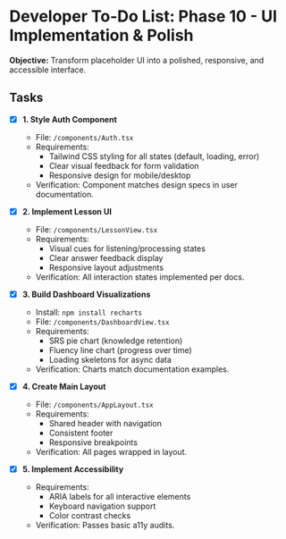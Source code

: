 # Developer To-Do List: Phase 10 - UI Implementation & Polish

**Objective:** Transform placeholder UI into a polished, responsive, and accessible interface.

## Tasks

- [x] **1. Style Auth Component**
  - File: `/components/Auth.tsx`
  - Requirements:
    - Tailwind CSS styling for all states (default, loading, error)
    - Clear visual feedback for form validation
    - Responsive design for mobile/desktop
  - Verification: Component matches design specs in user documentation.

- [x] **2. Implement Lesson UI**
  - File: `/components/LessonView.tsx`
  - Requirements:
    - Visual cues for listening/processing states
    - Clear answer feedback display
    - Responsive layout adjustments
  - Verification: All interaction states implemented per docs.

- [x] **3. Build Dashboard Visualizations**
  - Install: `npm install recharts`
  - File: `/components/DashboardView.tsx`
  - Requirements:
    - SRS pie chart (knowledge retention)
    - Fluency line chart (progress over time)
    - Loading skeletons for async data
  - Verification: Charts match documentation examples.

- [x] **4. Create Main Layout**
  - File: `/components/AppLayout.tsx`
  - Requirements:
    - Shared header with navigation
    - Consistent footer
    - Responsive breakpoints
  - Verification: All pages wrapped in layout.

- [x] **5. Implement Accessibility**
  - Requirements:
    - ARIA labels for all interactive elements
    - Keyboard navigation support
    - Color contrast checks
  - Verification: Passes basic a11y audits.